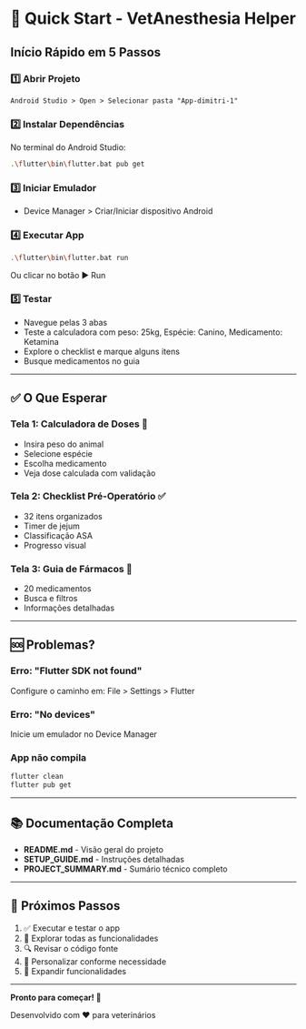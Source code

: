 # 🚀 Quick Start - VetAnesthesia Helper

## Início Rápido em 5 Passos

### 1️⃣ Abrir Projeto
```
Android Studio > Open > Selecionar pasta "App-dimitri-1"
```

### 2️⃣ Instalar Dependências
No terminal do Android Studio:
```bash
.\flutter\bin\flutter.bat pub get
```

### 3️⃣ Iniciar Emulador
- Device Manager > Criar/Iniciar dispositivo Android

### 4️⃣ Executar App
```bash
.\flutter\bin\flutter.bat run
```
Ou clicar no botão ▶️ Run

### 5️⃣ Testar
- Navegue pelas 3 abas
- Teste a calculadora com peso: 25kg, Espécie: Canino, Medicamento: Ketamina
- Explore o checklist e marque alguns itens
- Busque medicamentos no guia

---

## ✅ O Que Esperar

### Tela 1: Calculadora de Doses 💉
- Insira peso do animal
- Selecione espécie
- Escolha medicamento
- Veja dose calculada com validação

### Tela 2: Checklist Pré-Operatório ✅
- 32 itens organizados
- Timer de jejum
- Classificação ASA
- Progresso visual

### Tela 3: Guia de Fármacos 📖
- 20 medicamentos
- Busca e filtros
- Informações detalhadas

---

## 🆘 Problemas?

### Erro: "Flutter SDK not found"
Configure o caminho em: File > Settings > Flutter

### Erro: "No devices"
Inicie um emulador no Device Manager

### App não compila
```bash
flutter clean
flutter pub get
```

---

## 📚 Documentação Completa

- **README.md** - Visão geral do projeto
- **SETUP_GUIDE.md** - Instruções detalhadas
- **PROJECT_SUMMARY.md** - Sumário técnico completo

---

## 🎯 Próximos Passos

1. ✅ Executar e testar o app
2. 📱 Explorar todas as funcionalidades
3. 🔍 Revisar o código fonte
4. 🎨 Personalizar conforme necessidade
5. 🚀 Expandir funcionalidades

---

**Pronto para começar! 🎉**

Desenvolvido com ❤️ para veterinários

